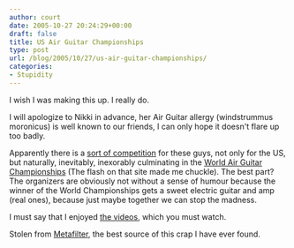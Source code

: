 ```yaml
---
author: court
date: 2005-10-27 20:24:29+00:00
draft: false
title: US Air Guitar Championships
type: post
url: /blog/2005/10/27/us-air-guitar-championships/
categories:
- Stupidity
---
```


I wish I was making this up.  I really do.

I will apologize to Nikki in advance, her Air Guitar allergy (windstrummus moronicus) is well known to our friends, I can only hope it doesn't flare up too badly.

Apparently there is a [sort of competition](http://www.airguitarusa.com/) for these guys, not only for the US, but naturally, inevitably, inexorably culminating in the [World Air Guitar Championships](http://www.omvf.net/2005/ilmakitara.php?lang=en) (The flash on that site made me chuckle).  The best part?  The organizers are obviously not without a sense of humour because the winner of the World Championships gets a sweet electric guitar and amp (real ones), because just maybe together we can stop the madness.

I must say that I enjoyed [the videos](http://www.airguitarusa.com/halloffame.html), which you must watch.

Stolen from [Metafilter](http://www.Metafilter.com), the best source of this crap I have ever found.
